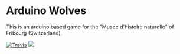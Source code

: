 # Arduino Wolves

This is an arduino based game for the "Musée d'histoire naturelle" of Fribourg (Switzerland).

[![Travis](https://img.shields.io/travis/BlueMasters/arduino-wolves.svg?maxAge=2592000)]()
[![](https://img.shields.io/badge/Made%20with%20♥%20in-Fribourg%20%2F%20Switzerland-blue.svg)]()

